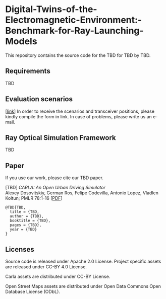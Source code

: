 # Digital-Twins-of-the-Electromagnetic-Environment:-Benchmark-for-Ray-Launching-Models

This repository contains the source code for the TBD for TBD by TBD.

Requirements
-----
TBD

Evaluation scenarios
-----
[[link](https://forms.office.com/Pages/ResponsePage.aspx?id=K3EXCvNtXUKAjjCd8ope67HRsXFs9_dAh1RssQC73HxUOElEQTFCUTcxVzhLVTNFUEhXUUFSRkFTNi4u)] In order to receive the scenarios and transceiver positions, please kindly compile the form in link. In case of problems, please write us an e-mail.

Ray Optical Simulation Framework
-----
TBD

Paper
-----

If you use our work, please cite our TBD paper.

[TBD] _CARLA: An Open Urban Driving Simulator_<br>Alexey Dosovitskiy, German Ros,
Felipe Codevilla, Antonio Lopez, Vladlen Koltun; PMLR 78:1-16
[[PDF](TBD)]


```
@TBD{TBD,
  title = {TBD,
  author = {TBD},
  booktitle = {TBD},
  pages = {TBD},
  year = {TBD}
}
```

Licenses
-------
Source code is released under Apache 2.0 License.
Project specific assets are released under CC-BY 4.0 License.

Carla assets are distributed under CC-BY License.

Open Street Maps assets are distributed under Open Data Commons Open Database License (ODbL).
